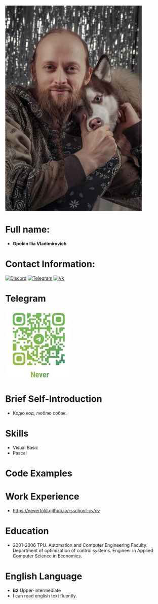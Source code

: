 ![Ilia Opokin](https://github.com/NeverTold/rsschool-cv/blob/gh-pages/Opokin60.jpg?raw=true)
# Full name:
- **Opokin Ilia Vladimirovich**
# Contact Information:
[![Discord](https://img.icons8.com/color/96/000000/discord-logo.png)](Https://discordapp.com/users/389339516105916437)
[![Telegram](https://img.icons8.com/external-flat-icons-inmotus-design/96/external-blue-telegram-flat-icons-inmotus-design.png)](https://t.me/Nevertoldme)
[![Vk](https://img.icons8.com/color/96/vk-com.png)](https://vk.ru/opokinilia)
# Telegram
![Telegram QR-code](https://github.com/NeverTold/rsschool-cv/blob/gh-pages/telegram.png?raw=true)
# Brief Self-Introduction
- Кодю код, люблю собак.
# Skills 
- Visual Basic
- Pascal
# Code Examples
# Work Experience
- https://nevertold.github.io/rsschool-cv/cv
# Education 
- 2001-2006 TPU. Automation and Computer Engineering Faculty. Department of optimization of control systems. Engineer in Applied Computer Science in Economics.
# English Language
- **B2** Upper-intermediate
-  I can read english text fluently.
